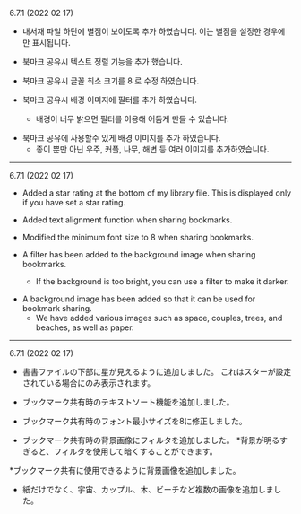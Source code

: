 6.7.1 (2022 02 17)
- 내서재 파일 하단에 별점이 보이도록 추가 하였습니다. 이는 별점을 설정한 경우에만 표시됩니다.

- 북마크 공유시 텍스트 정렬 기능을 추가 했습니다. 
- 북마크 공유시 글꼴 최소 크기를 8 로 수정 하였습니다. 
- 북마크 공유시 배경 이미지에 필터를 추가 하였습니다.
  * 배경이 너무 밝으면 필터를 이용해 어둠게 만들 수 있습니다.  


* 북마크 공유에 사용할수 있게 배경 이미지를 추가 하였습니다. 
  - 종이 뿐만 아닌 우주, 커플, 나무, 해변 등 여러 이미지를 추가하였습니다.

---
6.7.1 (2022 02 17)
- Added a star rating at the bottom of my library file. This is displayed only if you have set a star rating.

- Added text alignment function when sharing bookmarks.
- Modified the minimum font size to 8 when sharing bookmarks.
- A filter has been added to the background image when sharing bookmarks.
   * If the background is too bright, you can use a filter to make it darker.


* A background image has been added so that it can be used for bookmark sharing.
   - We have added various images such as space, couples, trees, and beaches, as well as paper.

---

6.7.1 (2022 02 17)
- 書書ファイルの下部に星が見えるように追加しました。 これはスターが設定されている場合にのみ表示されます。

- ブックマーク共有時のテキストソート機能を追加しました。
- ブックマーク共有時のフォント最小サイズを8に修正しました。
- ブックマーク共有時の背景画像にフィルタを追加しました。
   *背景が明るすぎると、フィルタを使用して暗くすることができます。


*ブックマーク共有に使用できるように背景画像を追加しました。
   - 紙だけでなく、宇宙、カップル、木、ビーチなど複数の画像を追加しました。